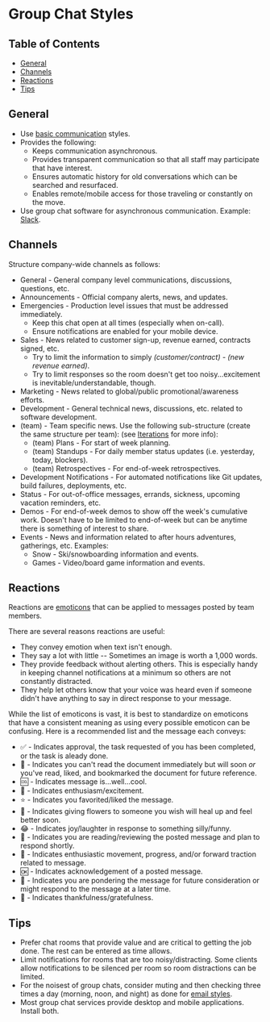 # Group Chat Styles

<!-- Tocer[start]: Auto-generated, don't remove. -->

## Table of Contents

  - [General](#general)
  - [Channels](#channels)
  - [Reactions](#reactions)
  - [Tips](#tips)

<!-- Tocer[finish]: Auto-generated, don't remove. -->

## General

- Use [basic communication](basic.md) styles.
- Provides the following:
  - Keeps communication asynchronous.
  - Provides transparent communication so that all staff may participate that have interest.
  - Ensures automatic history for old conversations which can be searched and resurfaced.
  - Enables remote/mobile access for those traveling or constantly on the move.
- Use group chat software for asynchronous communication. Example: [Slack](https://slack.com).

## Channels

Structure company-wide channels as follows:

- General - General company level communications, discussions, questions, etc.
- Announcements - Official company alerts, news, and updates.
- Emergencies - Production level issues that must be addressed immediately.
  - Keep this chat open at all times (especially when on-call).
  - Ensure notifications are enabled for your mobile device.
- Sales - News related to customer sign-up, revenue earned, contracts signed, etc.
  - Try to limit the information to simply *(customer/contract) - (new revenue earned)*.
  - Try to limit responses so the room doesn't get too noisy...excitement is
    inevitable/understandable, though.
- Marketing - News related to global/public promotional/awareness efforts.
- Development - General technical news, discussions, etc. related to software development.
- (team) - Team specific news. Use the following sub-structure (create the same structure per team):
  (see [Iterations](../business/iterations.md) for more info):
  - (team) Plans - For start of week planning.
  - (team) Standups - For daily member status updates (i.e. yesterday, today, blockers).
  - (team) Retrospectives - For end-of-week retrospectives.
- Development Notifications - For automated notifications like Git updates, build failures,
  deployments, etc.
- Status - For out-of-office messages, errands, sickness, upcoming vacation reminders, etc.
- Demos - For end-of-week demos to show off the week's cumulative work. Doesn't have to be limited
  to end-of-week but can be anytime there is something of interest to share.
- Events - News and information related to after hours adventures, gatherings, etc. Examples:
  - Snow - Ski/snowboarding information and events.
  - Games - Video/board game information and events.

## Reactions

Reactions are [emoticons](http://www.webpagefx.com/tools/emoji-cheat-sheet) that can be applied to
messages posted by team members.

There are several reasons reactions are useful:

- They convey emotion when text isn't enough.
- They say a lot with little -- Sometimes an image is worth a 1,000 words.
- They provide feedback without alerting others. This is especially handy in keeping channel
  notifications at a minimum so others are not constantly distracted.
- They help let others know that your voice was heard even if someone didn't have anything to say in
  direct response to your message.

While the list of emoticons is vast, it is best to standardize on emoticons that have a consistent
meaning as using every possible emoticon can be confusing. Here is a recommended list and the
message each conveys:

- :white_check_mark: - Indicates approval, the task requested of you has been completed, or the task
  is aleady done.
- :bookmark: - Indicates you can't read the document immediately but will soon *or* you've read,
  liked, and bookmarked the document for future reference.
- :cool: - Indicates message is...well...cool.
- :tada: - Indicates enthusiasm/excitement.
- :star: - Indicates you favorited/liked the message.
- :sunflower: - Indicates giving flowers to someone you wish will heal up and feel better soon.
- :joy: - Indicates joy/laughter in response to something silly/funny.
- :eyes: - Indicates you are reading/reviewing the posted message and plan to respond shortly.
- :rocket: - Indicates enthusiastic movement, progress, and/or forward traction related to message.
- :ok: - Indicates acknowledgement of a posted message.
- :thought_balloon: - Indicates you are pondering the message for future consideration or might
  respond to the message at a later time.
- :bow: - Indicates thankfulness/gratefulness.

## Tips

- Prefer chat rooms that provide value and are critical to getting the job done. The rest can be
  entered as time allows.
- Limit notifications for rooms that are too noisy/distracting. Some clients allow notifications to
  be silenced per room so room distractions can be limited.
- For the noisest of group chats, consider muting and then checking three times a day (morning,
  noon, and night) as done for [email styles](email.md).
- Most group chat services provide desktop and mobile applications. Install both.
